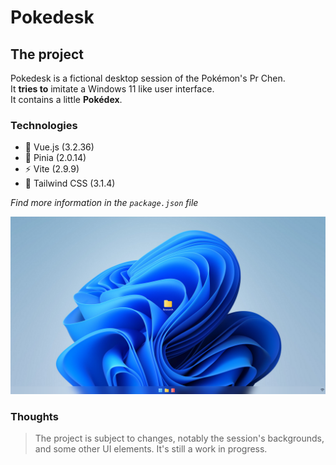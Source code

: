 # Pokedesk

## The project

Pokedesk is a fictional desktop session of the Pokémon's Pr Chen.<br>
It **tries to** imitate a Windows 11 like user interface.<br>
It contains a little **Pokédex**.

### Technologies

* 🔭 Vue.js (3.2.36)
* 🍍 Pinia (2.0.14)
* ⚡ Vite (2.9.9)
* 🌈 Tailwind CSS (3.1.4)

*Find more information in the `package.json` file*

<picture>
  <source media="(prefers-color-scheme: dark)" srcset="/src/assets/screenshots/pokedesk_dark_preview.png">
  <img alt="Pokedesk homepage preview in light color mode and dark color mode." src="/src/assets/screenshots/pokedesk_light_preview.png">
</picture>

### Thoughts

>The project is subject to changes, notably the session's backgrounds, and some other UI elements. It's still a work in progress.